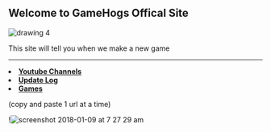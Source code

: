 ## Welcome to GameHogs Offical Site

![drawing 4](https://user-images.githubusercontent.com/33466744/34235836-e7b0df9a-e5b9-11e7-8bdd-f7fb3db62b5e.png)






This site will tell you when we make a new game
________________________________________________________________________________________________________________________________________________________________________________________







<li><strong><a href="./Youtube.html">Youtube Channels</a></strong></li>
<li><strong><a href="./updatelog.html">Update Log</a></strong></li>
<li><strong><a href="./games.html">Games</a></strong></li>














(copy and paste 1 url at a time)






























!![screenshot 2018-01-09 at 7 27 29 am](https://user-images.githubusercontent.com/33466744/34723058-d2b1125e-f50e-11e7-982e-b70868924016.png)




















